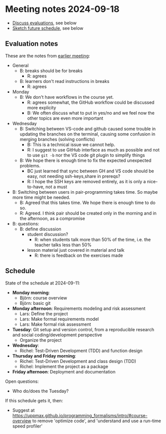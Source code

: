 # Meeting notes 2024-09-18

- [Discuss evaluations](https://github.com/UPPMAX/programming_formalisms/issues/44), 
  see below
- [Sketch future schedule](https://github.com/UPPMAX/programming_formalisms/issues/45),
  see below

## Evaluation notes

These are the notes from [earlier meeting](20240911.md):

- General
  - B: breaks should be for breaks
    - R: agrees
  - B: learners don't read instructions in breaks
    - R: agrees
- Monday 
  - B: We don't have workflows in the course yet. 
    - R: agrees somewhat, the GitHub workflow could be discussed more explicity
    - B: We often discuss what to put in yes/no and we feel now the other topics are even more important
- Wednesday
  - B: Switching between VS-code and github caused some trouble in updating the
    branches on the terminal, causing some confusion in merging branches (solving conflicts)
    - B: This is a technical issue we cannot help. 
    - R: I suggest to use GitHub interface as much as possible and
       not to use `git -b` nor the VS code git plugin to simplify things
  - B: We hope there is enough time to fix the expected unexpected problems.
    - BC just learned that sync between GH and VS code should be easy,
      not needing ssh-keys,share in prereqs?
    - R: I hope the SSH keys are removed entirely, as it is only a nice-to-have, not a must
- B: Switching between users in pair-programming takes time. So maybe more time might be needed.
  - B: Agreed that this takes time. We hope there is enough time to do so.
  - R: Agreed. I think pair should be created only in the morning and in the afternoon,
    as a compromise
- B: questions:
    - B: define discussion
        - student discussion?
          - R: when students talk more than 50% of the time,
            i.e. the teacher talks less than 50%
        - lesson material just covered in material and talk
          - R: there is feedback on the exercises made

## Schedule

State of the schedule at 2024-09-11:

- **Monday morning**: 
  - Björn: course overview
  - Björn: basic git
- **Monday afternoon**: Requirements modeling and risk assessment
  - Lars: Define the project
  - Lars: Make formal requirements model
  - Lars: Make formal risk assessment
- **Tuesday**: Git setup and version control, from a reproducible research and social coding/development perspective
  - Organize the project 
- **Wednesday**: 
  - Richel: Test-Driven Development (TDD) and function design
- **Thursday and Friday morning**: 
  - Richel: Test-Driven Development and class design (TDD) 
  - Richel: Implement the project as a package
- **Friday afternoon**: Deployment and documentation

Open questions:
- Who do/does the Tuesday?

If this schedule gets it, then:
- Suggest at 
  https://uppmax.github.io/programming_formalisms/intro/#course-overview to
  remove 'optimize code', and 'understand and use a run-time speed profiler'
